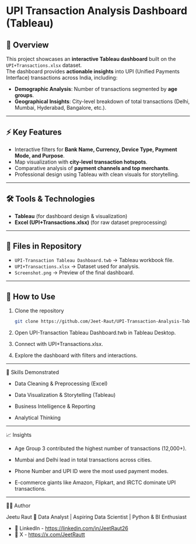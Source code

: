 # UPI Transaction Analysis Dashboard (Tableau)

## 📌 Overview
This project showcases an **interactive Tableau dashboard** built on the `UPI+Transactions.xlsx` dataset.  
The dashboard provides **actionable insights** into UPI (Unified Payments Interface) transactions across India, including:  
- **Demographic Analysis**: Number of transactions segmented by **age groups**.  
- **Geographical Insights**: City-level breakdown of total transactions (Delhi, Mumbai, Hyderabad, Bangalore, etc.).
  
---

## ⚡ Key Features
- Interactive filters for **Bank Name, Currency, Device Type, Payment Mode, and Purpose**.  
- Map visualization with **city-level transaction hotspots**.  
- Comparative analysis of **payment channels and top merchants**.  
- Professional design using Tableau with clean visuals for storytelling.  

---

## 🛠️ Tools & Technologies
- **Tableau** (for dashboard design & visualization)  
- **Excel (UPI+Transactions.xlsx)** (for raw dataset preprocessing)  

---

## 📂 Files in Repository
- `UPI-Transaction Tableau Dashboard.twb` → Tableau workbook file.  
- `UPI+Transactions.xlsx` → Dataset used for analysis.  
- `Screenshot.png` → Preview of the final dashboard.  

---

## 🚀 How to Use
1. Clone the repository  
   ```bash
   git clone https://github.com/Jeet-Raut/UPI-Transaction-Analysis-Tableau.git

2. Open UPI-Transaction Tableau Dashboard.twb in Tableau Desktop.

3. Connect with UPI+Transactions.xlsx.

4. Explore the dashboard with filters and interactions.

---

🎯 Skills Demonstrated
- Data Cleaning & Preprocessing (Excel)

- Data Visualization & Storytelling (Tableau)

- Business Intelligence & Reporting

- Analytical Thinking

---

📈 Insights

- Age Group 3 contributed the highest number of transactions (12,000+).

- Mumbai and Delhi lead in total transactions across cities.

- Phone Number and UPI ID were the most used payment modes.

- E-commerce giants like Amazon, Flipkart, and IRCTC dominate UPI transactions.

---

👨‍💻 Author

Jeetu Raut
📍 Data Analyst | Aspiring Data Scientist | Python & BI Enthusiast  
* 🔗 LinkedIn - https://linkedin.com/in/JeetRaut26
* 🔗 X - https://x.com/JeetRautt
